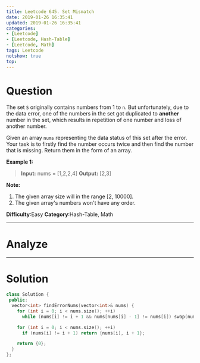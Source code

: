 ```yaml
---
title: Leetcode 645. Set Mismatch
date: 2019-01-26 16:35:41
updated: 2019-01-26 16:35:41
categories: 
- [Leetcode]
- [Leetcode, Hash-Table]
- [Leetcode, Math]
tags: Leetcode
notshow: true
top:
---
```


# Question

The set  `S`  originally contains numbers from 1 to  `n`. But unfortunately, due to the data error, one of the numbers in the set got duplicated to  **another**  number in the set, which results in repetition of one number and loss of another number.

Given an array  `nums`  representing the data status of this set after the error. Your task is to firstly find the number occurs twice and then find the number that is missing. Return them in the form of an array.

**Example 1:**  

> **Input:** nums = [1,2,2,4]
> **Output:** [2,3]

**Note:**  

1. The given array size will in the range [2, 10000].
2. The given array's numbers won't have any order.

**Difficulty**:Easy
**Category**:Hash-Table, Math

<!-- more -->

------------

# Analyze

------------

# Solution

```cpp
class Solution {
 public:
  vector<int> findErrorNums(vector<int>& nums) {
    for (int i = 0; i < nums.size(); ++i)
      while (nums[i] != i + 1 && nums[nums[i] - 1] != nums[i]) swap(nums[i], nums[nums[i] - 1]);

    for (int i = 0; i < nums.size(); ++i)
      if (nums[i] != i + 1) return {nums[i], i + 1};

    return {0};
  }
};
```



